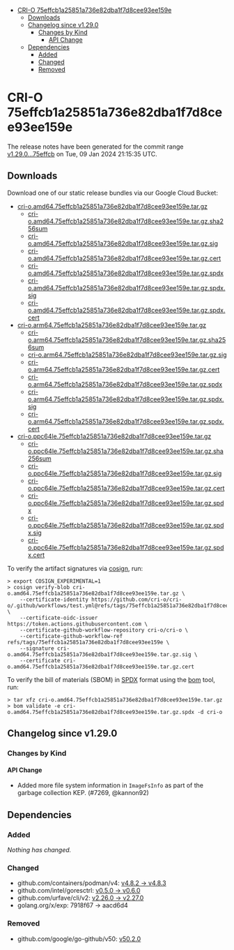 - [CRI-O 75effcb1a25851a736e82dba1f7d8cee93ee159e](#cri-o-75effcb1a25851a736e82dba1f7d8cee93ee159e)
  - [Downloads](#downloads)
  - [Changelog since v1.29.0](#changelog-since-v1290)
    - [Changes by Kind](#changes-by-kind)
      - [API Change](#api-change)
  - [Dependencies](#dependencies)
    - [Added](#added)
    - [Changed](#changed)
    - [Removed](#removed)

# CRI-O 75effcb1a25851a736e82dba1f7d8cee93ee159e

The release notes have been generated for the commit range
[v1.29.0...75effcb](https://github.com/cri-o/cri-o/compare/v1.29.0...75effcb1a25851a736e82dba1f7d8cee93ee159e) on Tue, 09 Jan 2024 21:15:35 UTC.

## Downloads

Download one of our static release bundles via our Google Cloud Bucket:

- [cri-o.amd64.75effcb1a25851a736e82dba1f7d8cee93ee159e.tar.gz](https://storage.googleapis.com/cri-o/artifacts/cri-o.amd64.75effcb1a25851a736e82dba1f7d8cee93ee159e.tar.gz)
  - [cri-o.amd64.75effcb1a25851a736e82dba1f7d8cee93ee159e.tar.gz.sha256sum](https://storage.googleapis.com/cri-o/artifacts/cri-o.amd64.75effcb1a25851a736e82dba1f7d8cee93ee159e.tar.gz.sha256sum)
  - [cri-o.amd64.75effcb1a25851a736e82dba1f7d8cee93ee159e.tar.gz.sig](https://storage.googleapis.com/cri-o/artifacts/cri-o.amd64.75effcb1a25851a736e82dba1f7d8cee93ee159e.tar.gz.sig)
  - [cri-o.amd64.75effcb1a25851a736e82dba1f7d8cee93ee159e.tar.gz.cert](https://storage.googleapis.com/cri-o/artifacts/cri-o.amd64.75effcb1a25851a736e82dba1f7d8cee93ee159e.tar.gz.cert)
  - [cri-o.amd64.75effcb1a25851a736e82dba1f7d8cee93ee159e.tar.gz.spdx](https://storage.googleapis.com/cri-o/artifacts/cri-o.amd64.75effcb1a25851a736e82dba1f7d8cee93ee159e.tar.gz.spdx)
  - [cri-o.amd64.75effcb1a25851a736e82dba1f7d8cee93ee159e.tar.gz.spdx.sig](https://storage.googleapis.com/cri-o/artifacts/cri-o.amd64.75effcb1a25851a736e82dba1f7d8cee93ee159e.tar.gz.spdx.sig)
  - [cri-o.amd64.75effcb1a25851a736e82dba1f7d8cee93ee159e.tar.gz.spdx.cert](https://storage.googleapis.com/cri-o/artifacts/cri-o.amd64.75effcb1a25851a736e82dba1f7d8cee93ee159e.tar.gz.spdx.cert)
- [cri-o.arm64.75effcb1a25851a736e82dba1f7d8cee93ee159e.tar.gz](https://storage.googleapis.com/cri-o/artifacts/cri-o.arm64.75effcb1a25851a736e82dba1f7d8cee93ee159e.tar.gz)
  - [cri-o.arm64.75effcb1a25851a736e82dba1f7d8cee93ee159e.tar.gz.sha256sum](https://storage.googleapis.com/cri-o/artifacts/cri-o.arm64.75effcb1a25851a736e82dba1f7d8cee93ee159e.tar.gz.sha256sum)
  - [cri-o.arm64.75effcb1a25851a736e82dba1f7d8cee93ee159e.tar.gz.sig](https://storage.googleapis.com/cri-o/artifacts/cri-o.arm64.75effcb1a25851a736e82dba1f7d8cee93ee159e.tar.gz.sig)
  - [cri-o.arm64.75effcb1a25851a736e82dba1f7d8cee93ee159e.tar.gz.cert](https://storage.googleapis.com/cri-o/artifacts/cri-o.arm64.75effcb1a25851a736e82dba1f7d8cee93ee159e.tar.gz.cert)
  - [cri-o.arm64.75effcb1a25851a736e82dba1f7d8cee93ee159e.tar.gz.spdx](https://storage.googleapis.com/cri-o/artifacts/cri-o.arm64.75effcb1a25851a736e82dba1f7d8cee93ee159e.tar.gz.spdx)
  - [cri-o.arm64.75effcb1a25851a736e82dba1f7d8cee93ee159e.tar.gz.spdx.sig](https://storage.googleapis.com/cri-o/artifacts/cri-o.arm64.75effcb1a25851a736e82dba1f7d8cee93ee159e.tar.gz.spdx.sig)
  - [cri-o.arm64.75effcb1a25851a736e82dba1f7d8cee93ee159e.tar.gz.spdx.cert](https://storage.googleapis.com/cri-o/artifacts/cri-o.arm64.75effcb1a25851a736e82dba1f7d8cee93ee159e.tar.gz.spdx.cert)
- [cri-o.ppc64le.75effcb1a25851a736e82dba1f7d8cee93ee159e.tar.gz](https://storage.googleapis.com/cri-o/artifacts/cri-o.ppc64le.75effcb1a25851a736e82dba1f7d8cee93ee159e.tar.gz)
  - [cri-o.ppc64le.75effcb1a25851a736e82dba1f7d8cee93ee159e.tar.gz.sha256sum](https://storage.googleapis.com/cri-o/artifacts/cri-o.ppc64le.75effcb1a25851a736e82dba1f7d8cee93ee159e.tar.gz.sha256sum)
  - [cri-o.ppc64le.75effcb1a25851a736e82dba1f7d8cee93ee159e.tar.gz.sig](https://storage.googleapis.com/cri-o/artifacts/cri-o.ppc64le.75effcb1a25851a736e82dba1f7d8cee93ee159e.tar.gz.sig)
  - [cri-o.ppc64le.75effcb1a25851a736e82dba1f7d8cee93ee159e.tar.gz.cert](https://storage.googleapis.com/cri-o/artifacts/cri-o.ppc64le.75effcb1a25851a736e82dba1f7d8cee93ee159e.tar.gz.cert)
  - [cri-o.ppc64le.75effcb1a25851a736e82dba1f7d8cee93ee159e.tar.gz.spdx](https://storage.googleapis.com/cri-o/artifacts/cri-o.ppc64le.75effcb1a25851a736e82dba1f7d8cee93ee159e.tar.gz.spdx)
  - [cri-o.ppc64le.75effcb1a25851a736e82dba1f7d8cee93ee159e.tar.gz.spdx.sig](https://storage.googleapis.com/cri-o/artifacts/cri-o.ppc64le.75effcb1a25851a736e82dba1f7d8cee93ee159e.tar.gz.spdx.sig)
  - [cri-o.ppc64le.75effcb1a25851a736e82dba1f7d8cee93ee159e.tar.gz.spdx.cert](https://storage.googleapis.com/cri-o/artifacts/cri-o.ppc64le.75effcb1a25851a736e82dba1f7d8cee93ee159e.tar.gz.spdx.cert)

To verify the artifact signatures via [cosign](https://github.com/sigstore/cosign), run:

```console
> export COSIGN_EXPERIMENTAL=1
> cosign verify-blob cri-o.amd64.75effcb1a25851a736e82dba1f7d8cee93ee159e.tar.gz \
    --certificate-identity https://github.com/cri-o/cri-o/.github/workflows/test.yml@refs/tags/75effcb1a25851a736e82dba1f7d8cee93ee159e \
    --certificate-oidc-issuer https://token.actions.githubusercontent.com \
    --certificate-github-workflow-repository cri-o/cri-o \
    --certificate-github-workflow-ref refs/tags/75effcb1a25851a736e82dba1f7d8cee93ee159e \
    --signature cri-o.amd64.75effcb1a25851a736e82dba1f7d8cee93ee159e.tar.gz.sig \
    --certificate cri-o.amd64.75effcb1a25851a736e82dba1f7d8cee93ee159e.tar.gz.cert
```

To verify the bill of materials (SBOM) in [SPDX](https://spdx.org) format using the [bom](https://sigs.k8s.io/bom) tool, run:

```console
> tar xfz cri-o.amd64.75effcb1a25851a736e82dba1f7d8cee93ee159e.tar.gz
> bom validate -e cri-o.amd64.75effcb1a25851a736e82dba1f7d8cee93ee159e.tar.gz.spdx -d cri-o
```

## Changelog since v1.29.0

### Changes by Kind

#### API Change
 - Added more file system information in `ImageFsInfo` as part of the garbage collection KEP. (#7269, @kannon92)

## Dependencies

### Added
_Nothing has changed._

### Changed
- github.com/containers/podman/v4: [v4.8.2 → v4.8.3](https://github.com/containers/podman/v4/compare/v4.8.2...v4.8.3)
- github.com/intel/goresctrl: [v0.5.0 → v0.6.0](https://github.com/intel/goresctrl/compare/v0.5.0...v0.6.0)
- github.com/urfave/cli/v2: [v2.26.0 → v2.27.0](https://github.com/urfave/cli/v2/compare/v2.26.0...v2.27.0)
- golang.org/x/exp: 7918f67 → aacd6d4

### Removed
- github.com/google/go-github/v50: [v50.2.0](https://github.com/google/go-github/v50/tree/v50.2.0)
